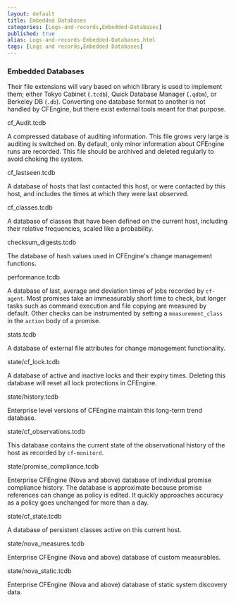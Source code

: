 ```yaml
---
layout: default
title: Embedded Databases
categories: [Logs-and-records,Embedded-Databases]
published: true
alias: Logs-and-records-Embedded-Databases.html
tags: [Logs and records,Embedded Databases]
---
```


### Embedded Databases

Their file extensions will vary based on which library is used to
implement them; either Tokyo Cabinet (`.tcdb`), Quick Database Manager
(`.qdbm`), or Berkeley DB (`.db`). Converting one database format to
another is not handled by CFEngine, but there exist external tools meant
for that purpose.

cf\_Audit.tcdb

A compressed database of auditing information. This file grows very
large is auditing is switched on. By default, only minor information
about CFEngine runs are recorded. This file should be archived and
deleted regularly to avoid choking the system.   

cf\_lastseen.tcdb

A database of hosts that last contacted this host, or were contacted by
this host, and includes the times at which they were last observed.   

cf\_classes.tcdb

A database of classes that have been defined on the current host,
including their relative frequencies, scaled like a probability.   

checksum\_digests.tcdb

The database of hash values used in CFEngine's change management
functions.   

performance.tcdb

A database of last, average and deviation times of jobs recorded by
`cf-agent`. Most promises take an immeasurably short time to check, but
longer tasks such as command execution and file copying are measured by
default. Other checks can be instrumented by setting a
`measurement_class` in the `action` body of a promise.   

stats.tcdb

A database of external file attributes for change management
functionality.   

state/cf\_lock.tcdb

A database of active and inactive locks and their expiry times. Deleting
this database will reset all lock protections in CFEngine.   

state/history.tcdb

Enterprise level versions of CFEngine maintain this long-term trend
database.   

state/cf\_observations.tcdb

This database contains the current state of the observational history of
the host as recorded by `cf-monitord`.   

state/promise\_compliance.tcdb

Enterprise CFEngine (Nova and above) database of individual promise
compliance history. The database is approximate because promise
references can change as policy is edited. It quickly approaches
accuracy as a policy goes unchanged for more than a day.   

state/cf\_state.tcdb

A database of persistent classes active on this current host.   

state/nova\_measures.tcdb

Enterprise CFEngine (Nova and above) database of custom measurables.   

state/nova\_static.tcdb

Enterprise CFEngine (Nova and above) database of static system discovery
data.
